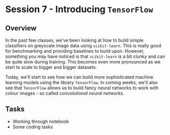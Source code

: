 # Session 7 - Introducing ```TensorFlow```

## Overview

In the past few classes, we've been looking at how to build simple classifiers on greyscale image data using ```scikit-learn```. This is really good for benchmarking and providing baselines to build upon. However, something you may have noticed is that ```scikit-learn``` is a bit clunky and can be quite slow during training. This becomes even more pronounced as we start to scale to bigger and bigger datasets.

Today, we'll start to see how we can build more sophisticated machine learning models using the library ```TensorFlow```. In coming weeks, we'll also see that ```TensorFlow``` allows us to build fancy neural networks to work with colour images - so called *convolutional neural networks*.

## Tasks
- Working through notebook
- Some coding tasks